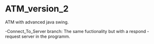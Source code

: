 # ATM_version_2
ATM with advanced java swing. 

-Connect_To_Server branch: The same fuctionality but with a respond - request server in the programm.
